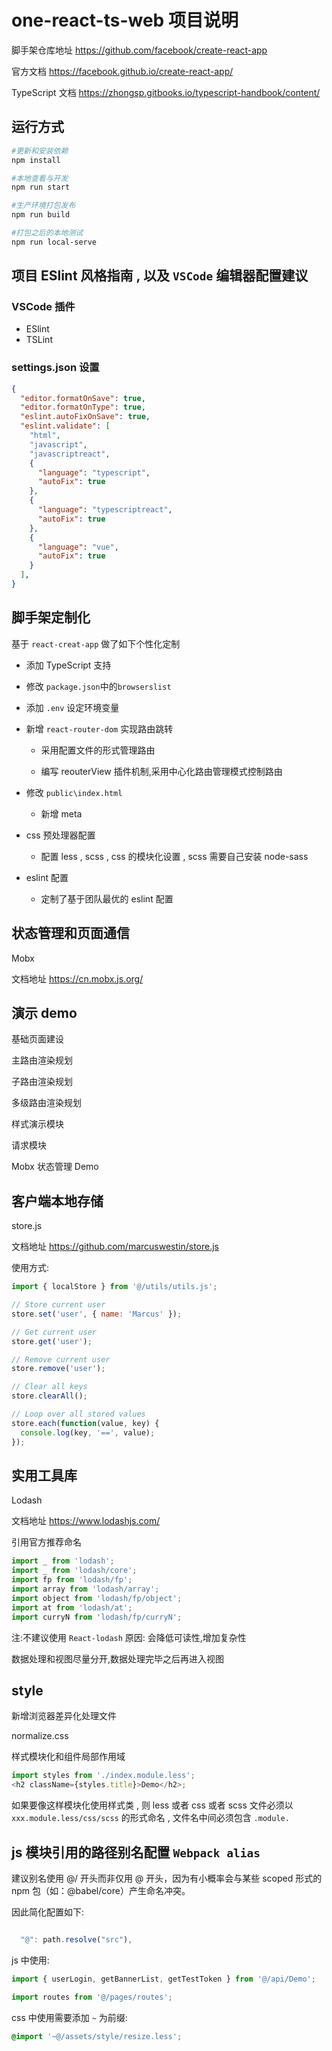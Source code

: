 <!--
 * @LastEditors: Mark
 * @Description: none
 * @Author: Mark
 * @Date: 2019-05-14 14:47:31
 * @LastEditTime: 2019-05-15 15:15:04
 -->

# one-react-ts-web 项目说明

脚手架仓库地址 <https://github.com/facebook/create-react-app>

官方文档 <https://facebook.github.io/create-react-app/>

TypeScript 文档  <https://zhongsp.gitbooks.io/typescript-handbook/content/>

## 运行方式

```bash
#更新和安装依赖
npm install

#本地查看与开发
npm run start

#生产环境打包发布
npm run build

#打包之后的本地测试
npm run local-serve

```

## 项目 ESlint 风格指南 , 以及 `VSCode` 编辑器配置建议

### VSCode 插件

- ESlint
- TSLint

### settings.json 设置

```json
{
  "editor.formatOnSave": true,
  "editor.formatOnType": true,
  "eslint.autoFixOnSave": true,
  "eslint.validate": [
    "html",
    "javascript",
    "javascriptreact",
    {
      "language": "typescript",
      "autoFix": true
    },
    {
      "language": "typescriptreact",
      "autoFix": true
    },
    {
      "language": "vue",
      "autoFix": true
    }
  ],
}

```

## 脚手架定制化

基于 `react-creat-app` 做了如下个性化定制

- 添加 TypeScript 支持

- 修改 `package.json`中的`browserslist`

- 添加 `.env` 设定环境变量

- 新增 `react-router-dom` 实现路由跳转

  - 采用配置文件的形式管理路由

  - 编写 reouterView 插件机制,采用中心化路由管理模式控制路由

- 修改 `public\index.html`

  - 新增 meta

- css 预处理器配置

  - 配置 less , scss , css 的模块化设置 , scss 需要自己安装 node-sass

- eslint 配置

  - 定制了基于团队最优的 eslint 配置

## 状态管理和页面通信

Mobx

文档地址
<https://cn.mobx.js.org/>

## 演示 demo

基础页面建设

主路由渲染规划

子路由渲染规划

多级路由渲染规划

样式演示模块

请求模块

Mobx 状态管理 Demo

## 客户端本地存储

store.js

文档地址
<https://github.com/marcuswestin/store.js>

使用方式:

```js
import { localStore } from '@/utils/utils.js';

// Store current user
store.set('user', { name: 'Marcus' });

// Get current user
store.get('user');

// Remove current user
store.remove('user');

// Clear all keys
store.clearAll();

// Loop over all stored values
store.each(function(value, key) {
  console.log(key, '==', value);
});
```

## 实用工具库


Lodash

文档地址
<https://www.lodashjs.com/>

引用官方推荐命名

```js
import _ from 'lodash';
import _ from 'lodash/core';
import fp from 'lodash/fp';
import array from 'lodash/array';
import object from 'lodash/fp/object';
import at from 'lodash/at';
import curryN from 'lodash/fp/curryN';
```

注:不建议使用 `React-lodash`
原因: 会降低可读性,增加复杂性

数据处理和视图尽量分开,数据处理完毕之后再进入视图

## style

新增浏览器差异化处理文件

normalize.css

样式模块化和组件局部作用域

```js
import styles from './index.module.less';
<h2 className={styles.title}>Demo</h2>;
```

如果要像这样模块化使用样式类 , 则 less 或者 css 或者 scss 文件必须以 `xxx.module.less/css/scss` 的形式命名 , 文件名中间必须包含 `.module.`

## js 模块引用的路径别名配置 `Webpack alias`

建议别名使用 @/ 开头而非仅用 @ 开头，因为有小概率会与某些 scoped 形式的 npm 包（如：@babel/core）产生命名冲突。

因此简化配置如下:

```js

  "@": path.resolve("src"),

```

js 中使用:

```js
import { userLogin, getBannerList, getTestToken } from '@/api/Demo';

import routes from '@/pages/routes';
```

css 中使用需要添加 `~` 为前缀:

```css
@import '~@/assets/style/resize.less';
```
